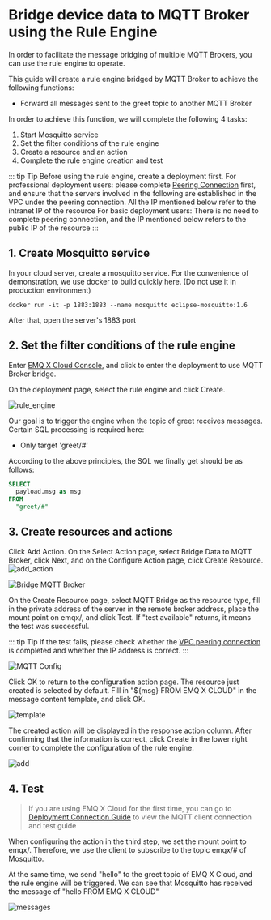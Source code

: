 # Bridge device data to MQTT Broker using the Rule Engine

In order to facilitate the message bridging of multiple MQTT Brokers, you can use the rule engine to operate.

This guide will create a rule engine bridged by MQTT Broker to achieve the following functions:

- Forward all messages sent to the greet topic to another MQTT Broker



In order to achieve this function, we will complete the following 4 tasks:

1. Start Mosquitto service
2. Set the filter conditions of the rule engine
3. Create a resource and an action
4. Complete the rule engine creation and test

::: tip Tip
Before using the rule engine, create a deployment first.
For professional deployment users: please complete [Peering Connection](../deployments/vpc_peering.md) first, and ensure that the servers involved in the following are established in the VPC under the peering connection. All the IP mentioned below refer to the intranet IP of the resource
For basic deployment users: There is no need to complete peering connection, and the IP mentioned below refers to the public IP of the resource
:::


## 1. Create Mosquitto service

In your cloud server, create a mosquitto service. For the convenience of demonstration, we use docker to build quickly here. (Do not use it in production environment)

```shell
docker run -it -p 1883:1883 --name mosquitto eclipse-mosquitto:1.6
```

After that, open the server's 1883 port

## 2. Set the filter conditions of the rule engine

Enter [EMQ X Cloud Console](https://cloud-intl.emqx.com/console/), and click to enter the deployment to use MQTT Broker bridge.

On the deployment page, select the rule engine and click Create.

![rule_engine](./_assets/view_rule_engine.png)

Our goal is to trigger the engine when the topic of greet receives messages. Certain SQL processing is required here:

* Only target 'greet/#'

According to the above principles, the SQL we finally get should be as follows:

```sql
SELECT
  payload.msg as msg
FROM
  "greet/#"
```


## 3. Create resources and actions
Click Add Action. On the Select Action page, select Bridge Data to MQTT Broker, click Next, and on the Configure Action page, click Create Resource.
![add_action](./_assets/add_webhook_action01.png)

![Bridge MQTT Broker](./_assets/add_mqtt_action02.png)



On the Create Resource page, select MQTT Bridge as the resource type, fill in the private address of the server in the remote broker address, place the mount point on emqx/, and click Test. If "test available" returns, it means the test was successful.

::: tip Tip
If the test fails, please check whether the [VPC peering connection](../deployments/vpc_peering.md) is completed and whether the IP address is correct. 
:::


![MQTT Config](./_assets/add_mqtt_action03.png)

Click OK to return to the configuration action page. The resource just created is selected by default. Fill in "${msg} FROM EMQ X CLOUD" in the message content template, and click OK.

![template](./_assets/add_mqtt_action04.png)

The created action will be displayed in the response action column. After confirming that the information is correct, click Create in the lower right corner to complete the configuration of the rule engine.

![add](./_assets/add_mqtt_action05.png)



## 4. Test

>If you are using EMQ X Cloud for the first time, you can go to [Deployment Connection Guide](../connect_to_deployments/introduction.md) to view the MQTT client connection and test guide

When configuring the action in the third step, we set the mount point to emqx/. Therefore, we use the client to subscribe to the topic emqx/# of Mosquitto.

At the same time, we send "hello" to the greet topic of EMQ X Cloud, and the rule engine will be triggered. We can see that Mosquitto has received the message of "hello FROM EMQ X CLOUD"

![messages](./_assets/add_mqtt_action06.png)

